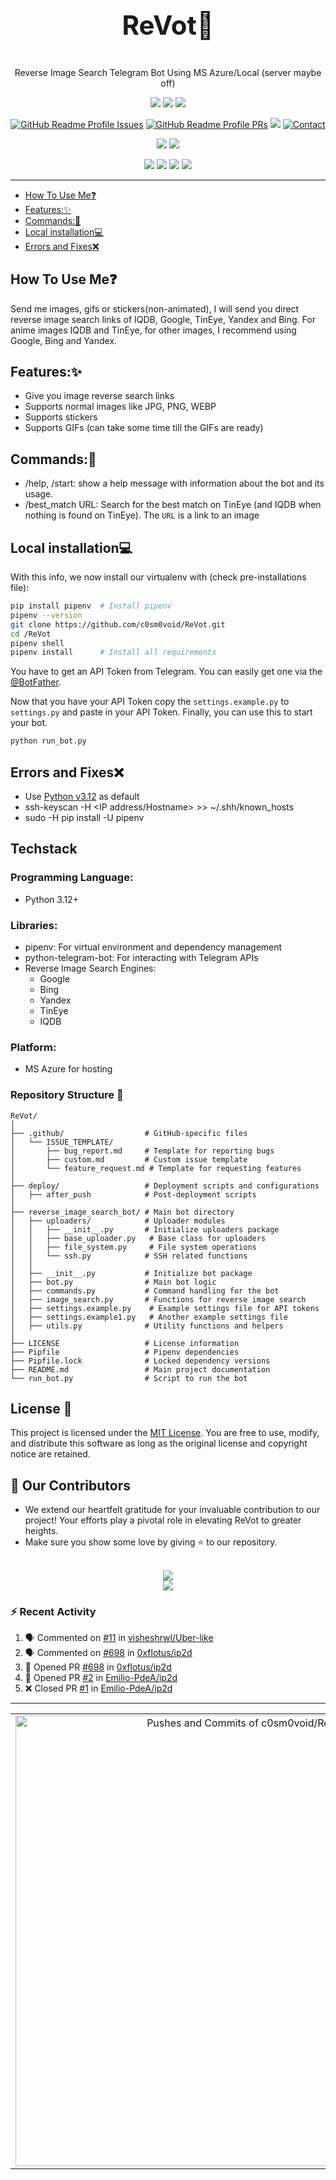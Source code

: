 <div align="center">
  <h1 align="center" style="display: block; font-size: 3em; font-weight: bold; margin-block-end: 1em;"><strong>ReVot🤖</strong></h1>
  <p>Reverse Image Search Telegram Bot Using MS Azure/Local (server maybe off)
  <p>
    <img src="https://img.shields.io/github/stars/c0sm0void/ReVot?style=social"/>
    <img src="https://img.shields.io/github/forks/c0sm0void/ReVot?style=social"/>
    <img src="https://img.shields.io/github/watchers/c0sm0void/ReVot?style=social"/>
  <p>
    <a href="https://github.com/c0sm0void/ReVot/issues"><img src="https://custom-icon-badges.demolab.com/github/issues/c0sm0void/ReVot?label=Issues&labelColor=302d41&color=FF6347&logoColor=FF6347&logo=issue&style=for-the-badge" alt="GitHub Readme Profile Issues"/></a>
    <a href="https://github.com/c0sm0void/ReVot/pull"><img src="https://custom-icon-badges.demolab.com/github/issues-pr/c0sm0void/ReVot?&label=Pull%20requests&labelColor=302d41&color=98FF98&logoColor=98FF98&logo=git-pull-request&style=for-the-badge" alt="GitHub Readme Profile PRs"/></a>
    <a href="https://github.com/c0sm0void/ReVot/graphs/contributors"><img src="https://custom-icon-badges.demolab.com/github/contributors/c0sm0void/ReVot?label=Contributors&labelColor=302d41&color=c9cbff&logoColor=d9e0ee&logo=people&style=for-the-badge"/></a>
    <a href="https://t.me/ReVot_Local_Bot"><img src="https://img.shields.io/badge/Telegram%20ReVot%20Bot-blue?style=for-the-badge&logo=telegram&color=302d41&logoColor=0088CC" alt="Contact"/></a>
  <p>
    <img src="http://forthebadge.com/images/badges/made-with-python.svg"/>
    <img src="http://forthebadge.com/images/badges/license-mit.svg"/>
  <p>
    <img src="https://badgen.net/badge/icon/azure?icon=azure&label">
    <img src="https://img.shields.io/badge/OS-Linux-informational?style=flat&logo=linux&logoColor=white&color=2bbc8a">
    <img src="https://badgen.net/badge/icon/terminal?icon=terminal&label">
    <img src="https://badgen.net/badge/icon/pypi?icon=pypi&label">
</div>

----
- [How To Use Me❓](#how-to-use-me)
- [Features:✨](#features)
- [Commands:🧩](#commands)
- [Local installation💻](#local-installation)
- [Errors and Fixes❌](#errors-and-fixes)

<!-- tocstop -->

## How To Use Me❓
Send me images, gifs or stickers(non-animated), I will send you direct reverse image search links of IQDB, Google, TinEye, Yandex and
Bing. For anime images IQDB and TinEye, for other images, I recommend using Google, Bing and Yandex.

## Features:✨
- Give you image reverse search links
- Supports normal images like JPG, PNG, WEBP
- Supports stickers
- Supports GIFs (can take some time till the GIFs are ready)

## Commands:🧩
- /help, /start: show a help message with information about the bot and its usage.
- /best_match URL: Search for the best match on TinEye (and IQDB when nothing is found on TinEye). The `URL` is a link
    to an image

## Local installation💻
With this info, we now install our virtualenv with (check pre-installations file):
```bash
pip install pipenv  # Install pipenv
pipenv --version
git clone https://github.com/c0sm0void/ReVot.git
cd /ReVot
pipenv shell
pipenv install      # Install all requirements
```

You have to get an API Token from Telegram. You can easily get one via the [@BotFather](https://t.me/BotFather).

Now that you have your API Token copy the `settings.example.py` to `settings.py` and paste in your API Token.
Finally, you can use this to start your bot.
```bash
python run_bot.py
```
## Errors and Fixes❌
- Use [Python v3.12](https://www.python.org/downloads/) as default
- ssh-keyscan -H <IP address/Hostname> >> ~/.shh/known_hosts
- sudo -H pip install -U pipenv

## Techstack
### Programming Language: 
  - Python 3.12+
### Libraries:
  - pipenv: For virtual environment and dependency management
  - python-telegram-bot: For interacting with Telegram APIs
  - Reverse Image Search Engines:
    - Google
    - Bing
    - Yandex
    - TinEye
    - IQDB
### Platform:
  - MS Azure for hosting

### Repository Structure 📂

```plaintext
ReVot/
│
├── .github/                  # GitHub-specific files
│   └── ISSUE_TEMPLATE/
│       ├── bug_report.md     # Template for reporting bugs
│       ├── custom.md         # Custom issue template
│       └── feature_request.md # Template for requesting features
│
├── deploy/                   # Deployment scripts and configurations
│   ├── after_push            # Post-deployment scripts
│
├── reverse_image_search_bot/ # Main bot directory
│   ├── uploaders/            # Uploader modules
│   │   ├── __init__.py       # Initialize uploaders package
│   │   ├── base_uploader.py   # Base class for uploaders
│   │   ├── file_system.py     # File system operations
│   │   └── ssh.py            # SSH related functions
│   │
│   ├── __init__.py           # Initialize bot package
│   ├── bot.py                # Main bot logic
│   ├── commands.py           # Command handling for the bot
│   ├── image_search.py       # Functions for reverse image search
│   ├── settings.example.py    # Example settings file for API tokens
│   ├── settings.example1.py   # Another example settings file
│   ├── utils.py              # Utility functions and helpers
│
├── LICENSE                   # License information
├── Pipfile                   # Pipenv dependencies
├── Pipfile.lock              # Locked dependency versions
├── README.md                 # Main project documentation
└── run_bot.py                # Script to run the bot
```

## License 📜
This project is licensed under the [MIT License](https://opensource.org/licenses/MIT).
You are free to use, modify, and distribute this software as long as the original license and copyright notice are retained.

## 👀 Our Contributors

- We extend our heartfelt gratitude for your invaluable contribution to our project! Your efforts play a pivotal role in elevating ReVot to greater heights.
- Make sure you show some love by giving ⭐ to our repository.

<div align="center">

  <a href="https://github.com/c0sm0void/ReVot">
    <br><img src ="https://img.shields.io/github/contributors/c0sm0void/ReVot?style=for-the-badge"><br>
    <img src="https://contrib.rocks/image?repo=c0sm0void/ReVot&&max=1000" />
  </a>
</div>

<!-- Made with [OSS Insight](https://ossinsight.io/) -->

### :zap: Recent Activity

<!--START_SECTION:activity-->
1. 🗣 Commented on [#11](https://github.com/visheshrwl/Uber-like/pull/11#issuecomment-2396370436) in [visheshrwl/Uber-like](https://github.com/visheshrwl/Uber-like)
2. 🗣 Commented on [#698](https://github.com/0xflotus/ip2d/pull/698#issuecomment-2395592244) in [0xflotus/ip2d](https://github.com/0xflotus/ip2d)
3. 💪 Opened PR [#698](https://github.com/0xflotus/ip2d/pull/698) in [0xflotus/ip2d](https://github.com/0xflotus/ip2d)
4. 💪 Opened PR [#2](https://github.com/Emilio-PdeA/ip2d/pull/2) in [Emilio-PdeA/ip2d](https://github.com/Emilio-PdeA/ip2d)
5. ❌ Closed PR [#1](https://github.com/Emilio-PdeA/ip2d/pull/1) in [Emilio-PdeA/ip2d](https://github.com/Emilio-PdeA/ip2d)
<!--END_SECTION:activity-->

---

<!-- toc -->
<table>
  <tr>
    <td>
      <a href="https://next.ossinsight.io/widgets/official/analyze-repo-pushes-and-commits-per-month?repo_id=297538974" target="_blank" style="display: block" align="center">
        <picture>
          <source media="(prefers-color-scheme: dark)" srcset="https://next.ossinsight.io/widgets/official/analyze-repo-pushes-and-commits-per-month/thumbnail.png?repo_id=297538974&image_size=auto&color_scheme=dark" width="721" height="auto">
          <img alt="Pushes and Commits of c0sm0void/ReVot" src="https://next.ossinsight.io/widgets/official/analyze-repo-pushes-and-commits-per-month/thumbnail.png?repo_id=297538974&image_size=auto&color_scheme=light" width="721" height="auto">
        </picture>
      </a>
    </td>
    <td>
      <a href="https://next.ossinsight.io/widgets/official/compose-recent-top-contributors?repo_id=297538974" target="_blank" style="display: block" align="center">
        <picture>
          <source media="(prefers-color-scheme: dark)" srcset="https://next.ossinsight.io/widgets/official/compose-recent-top-contributors/thumbnail.png?repo_id=297538974&image_size=auto&color_scheme=dark" width="373" height="auto">
          <img alt="Top Contributors of c0sm0void/ReVot - Last 28 days" src="https://next.ossinsight.io/widgets/official/compose-recent-top-contributors/thumbnail.png?repo_id=297538974&image_size=auto&color_scheme=light" width="373" height="auto">
        </picture>
      </a>
    </td>
  </tr>
</table>

